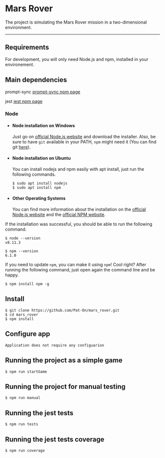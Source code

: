 # Mars Rover

The project is simulating the Mars Rover mission in a two-dimensional environment.

---
## Requirements

For development, you will only need Node.js and npm, installed in your environement.

## Main dependencies

prompt-sync [prompt-sync npm page](https://www.npmjs.com/package/prompt-sync)

jest [jest npm page](https://www.npmjs.com/package/jest)

### Node
- #### Node installation on Windows

  Just go on [official Node.js website](https://nodejs.org/) and download the installer.
Also, be sure to have `git` available in your PATH, `npm` might need it (You can find git [here](https://git-scm.com/)).

- #### Node installation on Ubuntu

  You can install nodejs and npm easily with apt install, just run the following commands.

      $ sudo apt install nodejs
      $ sudo apt install npm

- #### Other Operating Systems
  You can find more information about the installation on the [official Node.js website](https://nodejs.org/) and the [official NPM website](https://npmjs.org/).

If the installation was successful, you should be able to run the following command.

    $ node --version
    v8.11.3

    $ npm --version
    6.1.0

If you need to update `npm`, you can make it using `npm`! Cool right? After running the following command, just open again the command line and be happy.

    $ npm install npm -g

## Install

    $ git clone https://github.com/Pat-On/mars_rover.git
    $ cd mars_rover
    $ npm install

## Configure app

    Application does not require any configuarion

## Running the project as a simple game

    $ npm run startGame

## Running the project for manual testing

    $ npm run manual

## Running the jest tests

    $ npm run tests

## Running the jest tests coverage

    $ npm run coverage